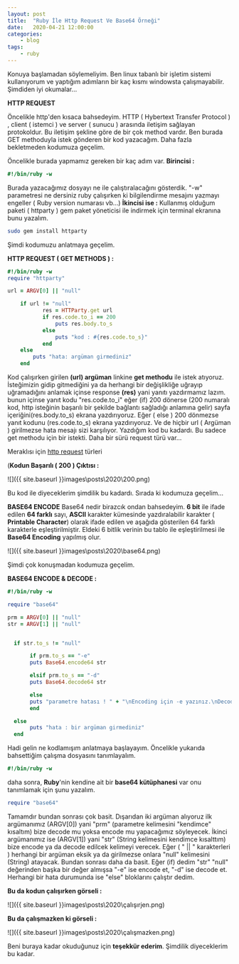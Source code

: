 ```yaml
---
layout: post
title:	"Ruby İle Http Request Ve Base64 Örneği"
date:	2020-04-21 12:00:00
categories:
    - blog
tags:
    - ruby
---
```





Konuya başlamadan söylemeliyim. Ben linux tabanlı bir işletim sistemi  kullanıyorum ve yaptığım adımların bir kaç kısmı windowsta  çalışmayabilir. Şimdiden iyi okumalar...

**HTTP REQUEST**

 Öncelikle http'den kısaca bahsedeyim. HTTP ( Hybertext Transfer Protocol ) , client ( istemci ) ve server ( sunucu ) arasında iletişim sağlayan  protokoldur. Bu iletişim şekline göre de bir çok method vardır. Ben  burada GET methoduyla istek gönderen bir kod yazacağım. Daha fazla  bekletmeden kodumuza geçelim.

Öncelikle burada yapmamız gereken bir kaç adım var.
**Birincisi :** 

```ruby
#!/bin/ruby -w
```

Burada yazacağımız dosyayı ne ile çalıştıralacağını gösterdik.  "-w" parametresi ne dersiniz ruby çalışırken ki bilgilendirme mesajını  yazmayı engeller ( Ruby version numarası vb...)
**İkincisi ise :**
 Kullanmış olduğum paketi ( httparty ) gem paket yöneticisi ile indirmek için terminal ekranına bunu yazalım.

```bash
sudo gem install httparty
```

Şimdi kodumuzu anlatmaya geçelim.

**HTTP REQUEST ( GET METHODS ) :**

```ruby
#!/bin/ruby -w
require "httparty"

url = ARGV[0] || "null"

    if url != "null"
           res = HTTParty.get url
           if res.code.to_i == 200
               puts res.body.to_s
           else
               puts "kod : #{res.code.to_s}"
           end
    else
        puts "hata: argüman girmediniz"
    end
```

Kod çalışırken girilen **(url) argüman** linkine **get methodu** ile istek atıyoruz. İsteğimizin gidip gitmediğini ya da herhangi bir değişlikliğe uğrayıp uğramadığını anlamak içinse response **(res)** yani yanıtı yazdırmamız lazım.
 bunun içinse yanıt kodu "res.code.to_i" eğer (if) 200 dönerse (200 numaralı kod, http isteğinin başarılı bir şekilde bağlantı sağladığı anlamına gelir) sayfa içeriğini(res.body.to_s) ekrana yazdırıyoruz. Eğer ( else ) 200 dönmezse yanıt kodunu (res.code.to_s) ekrana yazdırıyoruz. Ve de hiçbir url ( Argüman ) girilmezse hata mesajı sizi karşılıyor. Yazdığım kod bu kadardı. Bu sadece get methodu için bir istekti. Daha bir sürü request türü var...

Meraklısı için [http request](https://www.w3schools.com/tags/ref_httpmethods.asp) türleri

(**Kodun Başarılı ( 200 ) Çıktısı :** 



![]({{ site.baseurl }}images\posts\2020\200.png)


 Bu kod ile diyeceklerim şimdilik bu kadardı. Sırada ki kodumuza geçelim...

**BASE64 ENCODE**
 Base64 nedir birazcık ondan bahsedeyim. **6 bit** ile ifade edilen **64 farklı** sayı, **ASCII** karakter kümesinde yazdıralabilir karakter ( **Printable Character**)  olarak ifade edilen ve aşağıda gösterilen 64 farklı karakterle  eşleştirilmiştir. Eldeki 6 bitlik verinin bu tablo ile eşleştirilmesi  ile **Base64 Encoding** yapılmış olur.

![]({{ site.baseurl }}images\posts\2020\base64.png)

Şimdi çok konuşmadan kodumuza geçelim.

**BASE64 ENCODE & DECODE :**

```ruby
#!/bin/ruby -w 

require "base64"

prm = ARGV[0] || "null"
str = ARGV[1] || "null"


  if str.to_s != "null"

       if prm.to_s == "-e"
       puts Base64.encode64 str

       elsif prm.to_s == "-d"
       puts Base64.decode64 str

       else
       puts "parametre hatası ! " + "\nEncoding için -e yazınız.\nDecoding için -d yazınız."
       end

  else
       puts "hata : bir argüman girmediniz"
  end
```

Hadi gelin ne kodlamışım anlatmaya başlayayım. Öncelikle yukarıda bahsettiğim çalışma dosyasını tanımlayalım.

```ruby
#!/bin/ruby -w
```

daha sonra,
**Ruby**'nin kendine ait bir **base64 kütüphanesi** var onu tanımlamak için şunu yazalım. 

```ruby
require "base64"
```

Tamamdır bundan sonrası çok basit. Dışarıdan iki argüman alıyoruz ilk argümanımız (ARGV[0])  yani "prm" (parametre kelimesini "kendimce" kısaltım) bize decode mu yoksa encode mu yapacağımız söyleyecek. İkinci argümanımız ise  (ARGV[1]) yani "str" (String kelimesini kendimce kısalttım) bize encode ya da decode edilcek kelimeyi verecek. Eğer ( " || " karakterleri ) herhangi bir argüman eksik ya da girilmezse onlara "null" kelimesini (String) atayacak. Bundan sonrası daha da basit. Eğer (if) dedim "str"  "null" değerinden başka bir değer almışsa "-e" ise encode et, "-d" ise decode et. Herhangi bir hata durumunda ise "else" bloklarını çalıştır dedim.

**Bu da kodun çalışırken görseli :**

![]({{ site.baseurl }}images\posts\2020\çalışırjen.png)

**Bu da çalışmazken ki görseli :**

![]({{ site.baseurl }}images\posts\2020\çalışmazken.png)


 Beni buraya kadar okuduğunuz için **teşekkür ederim**. Şimdilik diyeceklerim bu kadar.
